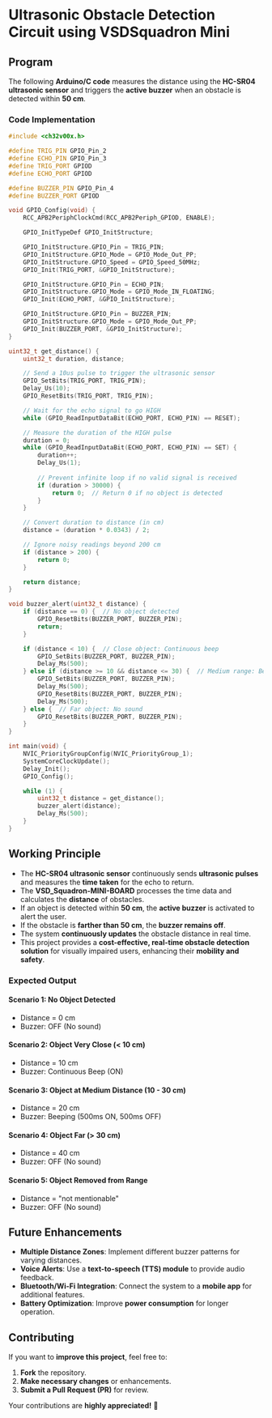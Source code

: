 # **Ultrasonic Obstacle Detection Circuit using VSDSquadron Mini** 
## **Program**

The following **Arduino/C code** measures the distance using the **HC-SR04 ultrasonic sensor** and triggers the **active buzzer** when an obstacle is detected within **50 cm**.  

### **Code Implementation**
```cpp
#include <ch32v00x.h>

#define TRIG_PIN GPIO_Pin_2
#define ECHO_PIN GPIO_Pin_3
#define TRIG_PORT GPIOD
#define ECHO_PORT GPIOD

#define BUZZER_PIN GPIO_Pin_4
#define BUZZER_PORT GPIOD

void GPIO_Config(void) {
    RCC_APB2PeriphClockCmd(RCC_APB2Periph_GPIOD, ENABLE);

    GPIO_InitTypeDef GPIO_InitStructure;

    GPIO_InitStructure.GPIO_Pin = TRIG_PIN;
    GPIO_InitStructure.GPIO_Mode = GPIO_Mode_Out_PP;
    GPIO_InitStructure.GPIO_Speed = GPIO_Speed_50MHz;
    GPIO_Init(TRIG_PORT, &GPIO_InitStructure);

    GPIO_InitStructure.GPIO_Pin = ECHO_PIN;
    GPIO_InitStructure.GPIO_Mode = GPIO_Mode_IN_FLOATING;
    GPIO_Init(ECHO_PORT, &GPIO_InitStructure);

    GPIO_InitStructure.GPIO_Pin = BUZZER_PIN;
    GPIO_InitStructure.GPIO_Mode = GPIO_Mode_Out_PP;
    GPIO_Init(BUZZER_PORT, &GPIO_InitStructure);
}

uint32_t get_distance() {
    uint32_t duration, distance;

    // Send a 10us pulse to trigger the ultrasonic sensor
    GPIO_SetBits(TRIG_PORT, TRIG_PIN);
    Delay_Us(10);
    GPIO_ResetBits(TRIG_PORT, TRIG_PIN);

    // Wait for the echo signal to go HIGH
    while (GPIO_ReadInputDataBit(ECHO_PORT, ECHO_PIN) == RESET);

    // Measure the duration of the HIGH pulse
    duration = 0;
    while (GPIO_ReadInputDataBit(ECHO_PORT, ECHO_PIN) == SET) {
        duration++;
        Delay_Us(1);
        
        // Prevent infinite loop if no valid signal is received
        if (duration > 30000) {  
            return 0;  // Return 0 if no object is detected
        }
    }

    // Convert duration to distance (in cm)
    distance = (duration * 0.0343) / 2;

    // Ignore noisy readings beyond 200 cm
    if (distance > 200) {
        return 0;
    }

    return distance;
}

void buzzer_alert(uint32_t distance) {
    if (distance == 0) {  // No object detected
        GPIO_ResetBits(BUZZER_PORT, BUZZER_PIN);
        return;
    }

    if (distance < 10) {  // Close object: Continuous beep
        GPIO_SetBits(BUZZER_PORT, BUZZER_PIN);
        Delay_Ms(500);
    } else if (distance >= 10 && distance <= 30) {  // Medium range: Beep intermittently
        GPIO_SetBits(BUZZER_PORT, BUZZER_PIN);
        Delay_Ms(500);
        GPIO_ResetBits(BUZZER_PORT, BUZZER_PIN);
        Delay_Ms(500);
    } else {  // Far object: No sound
        GPIO_ResetBits(BUZZER_PORT, BUZZER_PIN);
    }
}

int main(void) {
    NVIC_PriorityGroupConfig(NVIC_PriorityGroup_1);
    SystemCoreClockUpdate();
    Delay_Init();
    GPIO_Config();

    while (1) {
        uint32_t distance = get_distance();
        buzzer_alert(distance);
        Delay_Ms(500);
    }
}

```

## **Working Principle**  
- The **HC-SR04 ultrasonic sensor** continuously sends **ultrasonic pulses** and measures the **time taken** for the echo to return.  
- The **VSD_Squadron-MINI-BOARD** processes the time data and calculates the **distance** of obstacles.  
- If an object is detected within **50 cm**, the **active buzzer** is activated to alert the user.  
- If the obstacle is **farther than 50 cm**, the **buzzer remains off**.  
- The system **continuously updates** the obstacle distance in real time.  
- This project provides a **cost-effective, real-time obstacle detection solution** for visually impaired users, enhancing their **mobility and safety**.  


### Expected Output

#### Scenario 1: No Object Detected
- Distance = 0 cm
- Buzzer: OFF (No sound)

#### Scenario 2: Object Very Close (< 10 cm)
- Distance = 10 cm
- Buzzer: Continuous Beep (ON)

#### Scenario 3: Object at Medium Distance (10 - 30 cm)
- Distance = 20 cm
- Buzzer:  Beeping (500ms ON, 500ms OFF)

#### Scenario 4: Object Far (> 30 cm)
- Distance = 40 cm
- Buzzer:  OFF (No sound)

#### Scenario 5: Object Removed from Range
- Distance = "not mentionable"
- Buzzer: OFF (No sound)

## **Future Enhancements**  
- **Multiple Distance Zones**: Implement different buzzer patterns for varying distances.  
- **Voice Alerts**: Use a **text-to-speech (TTS) module** to provide audio feedback.  
- **Bluetooth/Wi-Fi Integration**: Connect the system to a **mobile app** for additional features.  
- **Battery Optimization**: Improve **power consumption** for longer operation.  

## **Contributing**  
If you want to **improve this project**, feel free to:  
1. **Fork** the repository.  
2. **Make necessary changes** or enhancements.  
3. **Submit a Pull Request (PR)** for review.  

Your contributions are **highly appreciated!** 🚀  


